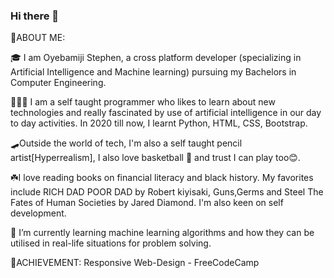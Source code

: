 ### Hi there 👋

<!--
**Oyebamiji-stephen/Oyebamiji-stephen** is a ✨ _special_ ✨ repository because its `README.md` (this file) appears on your GitHub profile.

Here are some ideas to get you started:

- 🔭 I’m currently working on ...
- 🌱 I’m currently learning ...
- 👯 I’m looking to collaborate on ...
- 🤔 I’m looking for help with ...
- 💬 Ask me about ...
- 📫 How to reach me: ...
- 😄 Pronouns: ...
- ⚡ Fun fact: ...
-->
🚀ABOUT ME:

🎓 I am Oyebamiji Stephen, a cross platform developer (specializing in Artificial Intelligence and Machine learning) pursuing my Bachelors
in Computer Engineering.

👨🏾‍💻 I am a self taught programmer who likes to learn about new technologies and really fascinated by use of artificial intelligence in our day
to day activities. In 2020 till now, I learnt Python, HTML, CSS, Bootstrap.

🛹Outside the world of tech, I'm also a self taught pencil artist[Hyperrealism], I also love basketball 🏀 and trust I can play too😊.

☘️I love reading books on financial literacy and black history. My favorites include 
RICH DAD POOR DAD by Robert kiyisaki, Guns,Germs and Steel The Fates of Human Societies by Jared Diamond. I'm also keen on self development. 

🌱 I’m currently learning machine learning algorithms and how they can be utilised in real-life situations for problem solving.

🥇ACHIEVEMENT:
Responsive Web-Design - FreeCodeCamp



